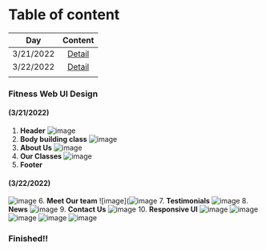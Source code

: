 # Table of content
  |          Day          | Content                        |
  | --------------------- |:------------------------------:|
  | 3/21/2022             | [Detail](#321)                 |
  | 3/22/2022             | [Detail](#322)                 |
  |              |   |


### Fitness Web UI Design 
#### (3/21/2022) <a name="321"></a>
1. **Header** 
![image](https://user-images.githubusercontent.com/101615624/159248339-cdc0ba0f-ed7a-4d62-b099-f33d0aff08cd.png)
2. **Body building class**
![image](https://user-images.githubusercontent.com/101615624/159248434-96e05bc8-834f-409f-a694-b6137aa0d636.png)
3. **About Us**
![image](https://user-images.githubusercontent.com/101615624/159248483-3f592784-2e5b-488d-bc61-f29e0bdb9a72.png)
4. **Our Classes**
![image](https://user-images.githubusercontent.com/101615624/159248522-42aee0af-4e61-4df6-8b16-1d7a66539cf7.png)
5. **Footer**
#### (3/22/2022) <a name="322"></a>
![image](https://user-images.githubusercontent.com/101615624/159248561-8c2e6bfb-99d5-44ca-8736-8549cad93f82.png)
6. **Meet Our team**
![image](![image](https://user-images.githubusercontent.com/101615624/159467126-3963ff3b-73c2-41f9-b85b-40438a25675d.png)
7. **Testimonials**
![image](https://user-images.githubusercontent.com/101615624/159467178-0eae2e18-4198-4264-a3f9-4f226504a568.png)
8. **News**
![image](https://user-images.githubusercontent.com/101615624/159467348-8d04fba9-ae87-4552-8275-64fedd9d6a84.png)
9. **Contact Us**
![image](https://user-images.githubusercontent.com/101615624/159467408-ddd178c3-9457-4005-adf3-e26c3d70b0d1.png)
10. **Responsive UI**
![image](https://user-images.githubusercontent.com/101615624/159467704-b8e3aad3-c507-4e53-a551-1fcb63896f2d.png)
![image](https://user-images.githubusercontent.com/101615624/159467732-d6d72eb2-42a7-431c-b77c-f4c874c7af10.png)
![image](https://user-images.githubusercontent.com/101615624/159467755-d5efb798-39c6-46c5-b0b2-bb6e4359c0c6.png)
![image](https://user-images.githubusercontent.com/101615624/159467765-af81adc1-fd65-4ea1-a615-51bd1ec799e6.png)
![image](https://user-images.githubusercontent.com/101615624/159467806-29e5f517-6474-4cc4-81fe-705635fea378.png)

### Finished!!
